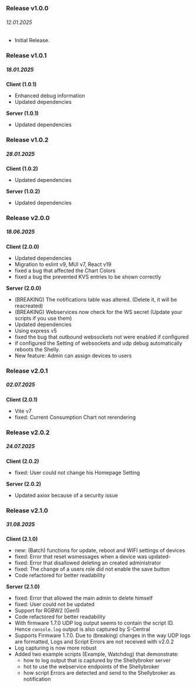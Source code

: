 ### Release v1.0.0

###### 12.01.2025

- Initial Release.

### Release v1.0.1

##### 18.01.2025

**Client (1.0.1)**

- Enhanced debug information
- Updated dependencies

**Server (1.0.1)**

- Updated dependencies

### Release v1.0.2

##### 28.01.2025

**Client (1.0.2)**

- Updated dependencies

**Server (1.0.2)**

- Updated dependencies

### Release v2.0.0

##### 18.06.2025

**Client (2.0.0)**

- Updated dependencies
- Migration to eslint v9, MUI v7, React v19
- fixed a bug that affected the Chart Colors
- fixed a bug the prevented KVS entries to be shown correctly

**Server (2.0.0)**

- (BREAKING) The notifications table was altered. (Delete it, it will be reacreated)
- (BREAKING) Webservices now check for the WS secret (Update your scripts if you use them)
- Updated dependencies
- Using express v5
- fixed the bug that outbound websockets not were enabled if configured
- if configured the Setting of websockets and udp debug automatically reboots the Shelly.
- New feature: Admin can assign devices to users

### Release v2.0.1

##### 02.07.2025

**Client (2.0.1)**

- Vite v7
- fixed: Current Consumption Chart not rerendering

### Release v2.0.2

##### 24.07.2025

**Client (2.0.2)**

- fixed: User could not change his Homepage Setting

**Server (2.0.2)**

- Updated axiox because of a security issue

### Release v2.1.0

##### 31.08.2025

**Client (2.1.0)**

- new: (Batch) functions for update, reboot and WIFI settings of devices
- fixed: Error that reset wsmessages when a device was updated-
- fixed: Error that disallowed deleting an created administrator
- fixed: The change of a users role did not enable the save button
- Code refactored for better readability

**Server (2.1.0)**

- fixed: Error that allowed the main admin to delete himself
- fixed: User could not be updated
- Support for RGBW2 (Gen1)
- Code refactored for better readability
- With firmware 1.7.0 UDP log output seems to contain the script ID. Hence `console.log` output is also captured by S-Central
- Supports Firmware 1.7.0. Due to (breaking) changes in the way UDP logs are formatted, Logs and Script Errors are not received with v2.0.2
- Log capturing is now more robust
- Added two example scripts (Example, Watchdog) that demonstrate:
  - how to log output that is captured by the Shellybroker server
  - hot to use the webservice endpoints of the Shellybroker
  - how script Errors are detected and send to the Shellybroker as notification
